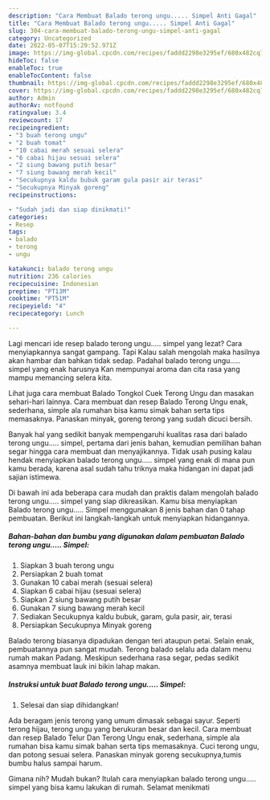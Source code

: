 ```yaml
---
description: "Cara Membuat Balado terong ungu..... Simpel Anti Gagal"
title: "Cara Membuat Balado terong ungu..... Simpel Anti Gagal"
slug: 304-cara-membuat-balado-terong-ungu-simpel-anti-gagal
category: Uncategorized
date: 2022-05-07T15:29:52.971Z
image: https://img-global.cpcdn.com/recipes/faddd2298e3295ef/680x482cq70/balado-terong-ungu-simpel-foto-resep-utama.jpg
hideToc: false
enableToc: true
enableTocContent: false
thumbnail: https://img-global.cpcdn.com/recipes/faddd2298e3295ef/680x482cq70/balado-terong-ungu-simpel-foto-resep-utama.jpg
cover: https://img-global.cpcdn.com/recipes/faddd2298e3295ef/680x482cq70/balado-terong-ungu-simpel-foto-resep-utama.jpg
author: Admin
authorAv: notfound
ratingvalue: 3.4
reviewcount: 17
recipeingredient:
- "3 buah terong ungu"
- "2 buah tomat"
- "10 cabai merah sesuai selera"
- "6 cabai hijau sesuai selera"
- "2 siung bawang putih besar"
- "7 siung bawang merah kecil"
- "Secukupnya kaldu bubuk garam gula pasir air terasi"
- "Secukupnya Minyak goreng"
recipeinstructions:

- "Sudah jadi dan siap dinikmati!"
categories:
- Resep
tags:
- balado
- terong
- ungu

katakunci: balado terong ungu 
nutrition: 236 calories
recipecuisine: Indonesian
preptime: "PT13M"
cooktime: "PT51M"
recipeyield: "4"
recipecategory: Lunch

---
```



Lagi mencari ide resep balado terong ungu..... simpel yang lezat? Cara menyiapkannya sangat gampang. Tapi Kalau salah mengolah maka hasilnya akan hambar dan bahkan tidak sedap. Padahal balado terong ungu..... simpel yang enak harusnya Kan mempunyai aroma dan cita rasa yang mampu memancing selera kita.


Lihat juga cara membuat Balado Tongkol Cuek Terong Ungu dan masakan sehari-hari lainnya. Cara membuat dan resep Balado Terong Ungu enak, sederhana, simple ala rumahan bisa kamu simak bahan serta tips memasaknya. Panaskan minyak, goreng terong yang sudah dicuci bersih.

Banyak hal yang sedikit banyak mempengaruhi kualitas rasa dari balado terong ungu..... simpel, pertama dari jenis bahan, kemudian pemilihan bahan segar hingga cara membuat dan menyajikannya. Tidak usah pusing kalau hendak menyiapkan balado terong ungu..... simpel yang enak di mana pun kamu berada, karena asal sudah tahu triknya maka hidangan ini dapat jadi sajian istimewa.


Di bawah ini ada beberapa cara mudah dan praktis dalam mengolah balado terong ungu..... simpel yang siap dikreasikan. Kamu bisa menyiapkan Balado terong ungu..... Simpel menggunakan 8 jenis bahan dan 0 tahap pembuatan. Berikut ini langkah-langkah untuk menyiapkan hidangannya.

<!--inarticleads1-->

##### Bahan-bahan dan bumbu yang digunakan dalam pembuatan Balado terong ungu..... Simpel:

1. Siapkan 3 buah terong ungu
1. Persiapkan 2 buah tomat
1. Gunakan 10 cabai merah (sesuai selera)
1. Siapkan 6 cabai hijau (sesuai selera)
1. Siapkan 2 siung bawang putih besar
1. Gunakan 7 siung bawang merah kecil
1. Sediakan Secukupnya kaldu bubuk, garam, gula pasir, air, terasi
1. Persiapkan Secukupnya Minyak goreng


Balado terong biasanya dipadukan dengan teri ataupun petai. Selain enak, pembuatannya pun sangat mudah. Terong balado selalu ada dalam menu rumah makan Padang. Meskipun sederhana rasa segar, pedas sedikit asamnya membuat lauk ini bikin lahap makan. 

<!--inarticleads2-->

##### Instruksi untuk buat Balado terong ungu..... Simpel:


1. Selesai dan siap dihidangkan!

Ada beragam jenis terong yang umum dimasak sebagai sayur. Seperti terong hijau, terong ungu yang berukuran besar dan kecil. Cara membuat dan resep Balado Telur Dan Terong Ungu enak, sederhana, simple ala rumahan bisa kamu simak bahan serta tips memasaknya. Cuci terong ungu, dan potong sesuai selera. Panaskan minyak goreng secukupnya,tumis bumbu halus sampai harum. 

Gimana nih? Mudah bukan? Itulah cara menyiapkan balado terong ungu..... simpel yang bisa kamu lakukan di rumah. Selamat menikmati
